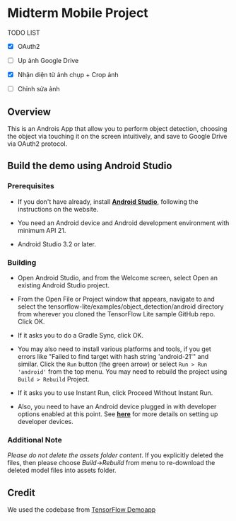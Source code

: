 # Midterm Mobile Project

TODO LIST
- [x] OAuth2
- [ ] Up ảnh Google Drive
- [x] Nhận diện từ ảnh chụp + Crop ảnh
- [ ] Chỉnh sửa ảnh


## Overview
This is an Androis App that allow you to perform object detection,
choosing the object via touching it on the screen intuitively,
and save to Google Drive via OAuth2 protocol. 

## Build the demo using Android Studio

### Prerequisites

*   If you don't have already, install
    **[Android Studio](https://developer.android.com/studio/index.html)**,
    following the instructions on the website.

*   You need an Android device and Android development environment with minimum
    API 21.

*   Android Studio 3.2 or later.

### Building

*   Open Android Studio, and from the Welcome screen, select Open an existing
    Android Studio project.

*   From the Open File or Project window that appears, navigate to and select
    the tensorflow-lite/examples/object_detection/android directory from
    wherever you cloned the TensorFlow Lite sample GitHub repo. Click OK.

*   If it asks you to do a Gradle Sync, click OK.

*   You may also need to install various platforms and tools, if you get errors
    like "Failed to find target with hash string 'android-21'" and similar.
    Click the `Run` button (the green arrow) or select `Run > Run 'android'`
    from the top menu. You may need to rebuild the project using `Build >
    Rebuild` Project.

*   If it asks you to use Instant Run, click Proceed Without Instant Run.

*   Also, you need to have an Android device plugged in with developer options
    enabled at this point. See
    **[here](https://developer.android.com/studio/run/device)** for more details
    on setting up developer devices.
    
### Additional Note

_Please do not delete the assets folder content_. If you explicitly deleted the
files, then please choose *Build*->*Rebuild* from menu to re-download the
deleted model files into assets folder.

## Credit 

We used the codebase from [TensorFlow Demoapp](https://github.com/tensorflow/examples/tree/master/lite/examples/object_detection/android)


